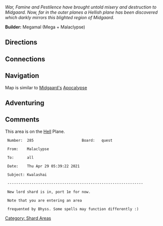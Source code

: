 *War, Famine and Pestilence have brought untold misery and destruction
to Midgaard. Now, far in the outer planes a Hellish plane has been
discovered which darkly mirrors this blighted region of Midgaard.*

**Builder:** Megamal (Mega + Malaclypse)

## Directions

## Connections

## Navigation

Map is similar to [Midgaard's](Midgaard.md "wikilink")
[Apocalypse](Apocalypse "wikilink")

## Adventuring

## Comments

This area is on the [Hell](Hell "wikilink") Plane.

` Number:  285                      Board:   quest                                                                       `  
` From:    Malaclypse                                                                                                    `  
` To:      all                                                                                                           `  
` Date:    Thu Apr 29 05:39:22 2021                                                                                      `  
` Subject: Kwalashai                                                                                                     `  
` --------------------------------------------------------------                                                         `  
` New lord shard is in, port 1e for now.                                                                                 `  
` Note that you are entering an area                                                                                     `  
` frequented by Bhyss. Some spells may function differently :)`

[Category: Shard Areas](Category:_Shard_Areas "wikilink")
